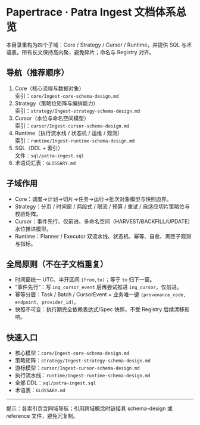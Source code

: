 # Papertrace · Patra Ingest 文档体系总览

本目录重构为四个子域：Core / Strategy / Cursor / Runtime，并提供 SQL 与术语表。所有长文保持高内聚，避免碎片；命名与 Registry 对齐。

## 导航（推荐顺序）
1) Core（核心流程与数据对象）  
   索引：`core/Ingest-core-schema-design.md`
2) Strategy（策略位矩阵与编排能力）  
   索引：`strategy/Ingest-strategy-schema-design.md`
3) Cursor（水位与命名空间模型）  
   索引：`cursor/Ingest-cursor-schema-design.md`
4) Runtime（执行流水线 / 状态机 / 运维 / 观测）  
   索引：`runtime/Ingest-runtime-schema-design.md`
5) SQL（DDL + 索引）  
   文件：`sql/patra-ingest.sql`
6) 术语词汇表：`GLOSSARY.md`

## 子域作用
- Core：调度→计划→切片→任务→运行→批次对象模型与快照边界。
- Strategy：分页 / 时间窗 / 两段式 / 限流 / 预算 / 重试 / 自适应切片策略位与校验矩阵。
- Cursor：事件先行、仅前进、多命名空间（HARVEST/BACKFILL/UPDATE）水位推进模型。
- Runtime：Planner / Executor 双流水线、状态机、幂等、自愈、黑匣子观测与指标。

## 全局原则（不在子文档重复）
- 时间窗统一 UTC、半开区间 `[from,to)`；等于 `to` 归下一窗。
- “事件先行”：写 `ing_cursor_event` 后再尝试推进 `ing_cursor`，仅前进。
- 幂等分层：Task / Batch / CursorEvent + 业务唯一键 `(provenance_code, endpoint, provider_id)`。
- 快照不可变：执行期完全依赖表达式/Spec 快照，不受 Registry 后续漂移影响。

## 快速入口
- 核心模型：`core/Ingest-core-schema-design.md`
- 策略矩阵：`strategy/Ingest-strategy-schema-design.md`
- 游标模型：`cursor/Ingest-cursor-schema-design.md`
- 执行流水线：`runtime/Ingest-runtime-schema-design.md`
- 全部 DDL：`sql/patra-ingest.sql`
- 术语表：`GLOSSARY.md`

---
提示：各索引页含同域导航；引用跨域概念时链接其 schema-design 或 reference 文件，避免冗复制。 

